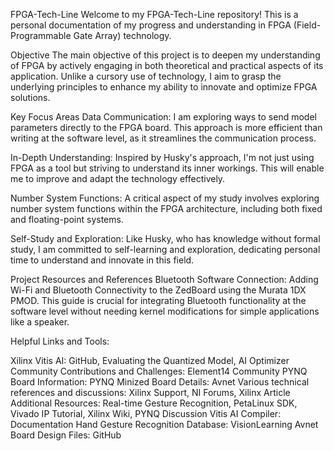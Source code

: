 FPGA-Tech-Line
Welcome to my FPGA-Tech-Line repository! This is a personal documentation of my progress and understanding in FPGA (Field-Programmable Gate Array) technology.

Objective
The main objective of this project is to deepen my understanding of FPGA by actively engaging in both theoretical and practical aspects of its application. Unlike a cursory use of technology, I aim to grasp the underlying principles to enhance my ability to innovate and optimize FPGA solutions.

Key Focus Areas
Data Communication: I am exploring ways to send model parameters directly to the FPGA board. This approach is more efficient than writing at the software level, as it streamlines the communication process.

In-Depth Understanding: Inspired by Husky's approach, I'm not just using FPGA as a tool but striving to understand its inner workings. This will enable me to improve and adapt the technology effectively.

Number System Functions: A critical aspect of my study involves exploring number system functions within the FPGA architecture, including both fixed and floating-point systems.

Self-Study and Exploration: Like Husky, who has knowledge without formal study, I am committed to self-learning and exploration, dedicating personal time to understand and innovate in this field.

Project Resources and References
Bluetooth Software Connection: Adding Wi-Fi and Bluetooth Connectivity to the ZedBoard using the Murata 1DX PMOD. This guide is crucial for integrating Bluetooth functionality at the software level without needing kernel modifications for simple applications like a speaker.

Helpful Links and Tools:

Xilinx Vitis AI: GitHub, Evaluating the Quantized Model, AI Optimizer
Community Contributions and Challenges: Element14 Community
PYNQ Board Information: PYNQ
Minized Board Details: Avnet
Various technical references and discussions: Xilinx Support, NI Forums, Xilinx Article
Additional Resources: Real-time Gesture Recognition, PetaLinux SDK, Vivado IP Tutorial, Xilinx Wiki, PYNQ Discussion
Vitis AI Compiler: Documentation
Hand Gesture Recognition Database: VisionLearning
Avnet Board Design Files: GitHub
